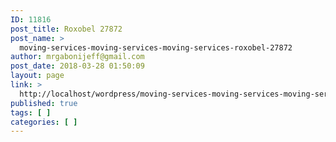 ```yaml
---
ID: 11816
post_title: Roxobel 27872
post_name: >
  moving-services-moving-services-moving-services-roxobel-27872
author: mrgabonijeff@gmail.com
post_date: 2018-03-28 01:50:09
layout: page
link: >
  http://localhost/wordpress/moving-services-moving-services-moving-services-roxobel-27872/
published: true
tags: [ ]
categories: [ ]
---
```

